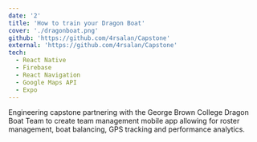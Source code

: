 ```yaml
---
date: '2'
title: 'How to train your Dragon Boat'
cover: './dragonboat.png'
github: 'https://github.com/4rsalan/Capstone'
external: 'https://github.com/4rsalan/Capstone'
tech:
  - React Native
  - Firebase
  - React Navigation
  - Google Maps API
  - Expo
---
```


Engineering capstone partnering with the George Brown College Dragon Boat Team to create team management mobile app allowing for roster management, boat balancing, GPS tracking and performance analytics.
